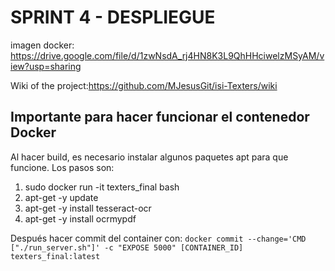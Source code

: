 

# SPRINT 4 - DESPLIEGUE

imagen docker: https://drive.google.com/file/d/1zwNsdA_rj4HN8K3L9QhHHciwelzMSyAM/view?usp=sharing

Wiki of the project:https://github.com/MJesusGit/isi-Texters/wiki

## Importante para hacer funcionar el contenedor Docker
Al hacer build, es necesario instalar algunos paquetes apt para que funcione. 
Los pasos son:
1. sudo docker run -it texters_final bash
2. apt-get -y update
3. apt-get -y install tesseract-ocr
4. apt-get -y install ocrmypdf

Después hacer commit del container con: `docker commit --change='CMD ["./run_server.sh"]' -c "EXPOSE 5000" [CONTAINER_ID] texters_final:latest`
